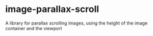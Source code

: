 # image-parallax-scroll
A library for parallax scrolling images, using the height of the image container and the viewport

